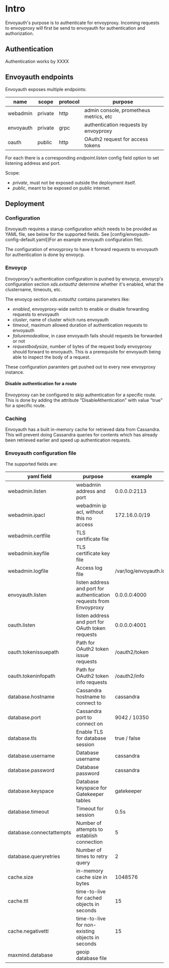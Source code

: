 # Intro

Envoyauth's purpose is to authenticate for envoyproxy. Incoming requests to envoyproxy will first be send to envoyauth for authentication and authorization.

## Authentication

Authentication works by XXXX

## Envoyauth endpoints

Envoyauth exposes multiple endpoints:

| name      | scope   | protocol | purpose                                |
| --------- | ------- | -------- | -------------------------------------- |
| webadmin  | private | http     | admin console, prometheus metrics, etc |
| envoyauth | private | grpc     | authentication requests by envoyproxy  |
| oauth     | public  | http     | OAuth2 request for access tokens       |

For each there is a corresponding _endpoint.listen_ config field option to set listening address and port.

Scope:

- _private_, must not be exposed outside the deployment itself.
- _public_, meant to be exposed on public internet.

## Deployment

### Configuration

Envoyauth requires a starup configuration which needs to be provided as YAML file, see below for the supported fields. See [config/envoyauth-config-default.yaml[(For an example envoyauth configuration file).

The configuration of envoyproxy to have it forward requests to envoyauth for authentication is done by envoycp.

### Envoycp

Envoyproxy's authentication configuration is pushed by envoycp, envoycp's configuration section _xds.extauthz_ determine whether it's enabled, what the clustername, timeouts, etc.

The envoycp section _xds.extauthz_ contains parameters like:

- _enabled_, envoyproxy-wide switch to enable or disable forwarding requests to envoyauth
- _cluster_, name of cluster which runs envoyauth
- _timeout_, maximum allowed duration of authentication requests to envoyauth
- _failuremodeallow_, in case envoyauth fails should requests be forwarded or not
- _requestbodysize_, number of bytes of the request body envoyproxy should forward to envoyauth. This is a prerequisite for envoyauth being able to inspect the body of a request.

These configuration paramters get pushed out to every new envoyproxy instance.

#### Disable authentication for a route

Envoyproxy can be configured to skip authentication for a specific route. This is done by adding the attribute "DisableAthentication" with value "true" for a specific route.

### Caching

Envoyauth has a built in-memory cache for retrieved data from Cassandra. This will prevent doing Cassandra queries for contents which has already been retrieved earlier and speed up authentication requests.

### Envoyauth configuration file

The supported fields are:

| yaml field               | purpose                                                             | example                |
| ------------------------ | ------------------------------------------------------------------- | ---------------------- |
| webadmin.listen          | webadmin address and port                                           | 0.0.0.0:2113           |
| webadmin.ipacl           | webadmin ip acl, without this no access                             | 172.16.0.0/19          |
| webadmin.certfile        | TLS certificate file                                                |                        |
| webadmin.keyfile         | TLS certificate key file                                            |                        |
| webadmin.logfile         | Access log file                                                     | /var/log/envoyauth.log |
| envoyauth.listen         | listen address and port for authentication requests from Envoyproxy | 0.0.0.0:4000           |
| oauth.listen             | listen address and port for OAuth token requests                    | 0.0.0.0:4001           |
| oauth.tokenissuepath     | Path for OAuth2 token issue requests                                | /oauth2/token          |
| oauth.tokeninfopath      | Path for OAuth2 token info requests                                 | /oauth2/info           |
| database.hostname        | Cassandra hostname to connect to                                    | cassandra              |
| database.port            | Cassandra port to connect on                                        | 9042 / 10350           |
| database.tls             | Enable TLS for database session                                     | true / false           |
| database.username        | Database username                                                   | cassandra              |
| database.password        | Database password                                                   | cassandra              |
| database.keyspace        | Database keyspace for Gatekeeper tables                             | gatekeeper             |
| database.timeout         | Timeout for session                                                 | 0.5s                   |
| database.connectattempts | Number of attempts to establish connection                          | 5                      |
| database.queryretries    | Number of times to retry query                                      | 2                      |
| cache.size               | in-memory cache size in bytes                                       | 1048576                |
| cache.ttl                | time-to-live for cached objects in seconds                          | 15                     |
| cache.negativettl        | time-to-live for non-existing objects in seconds                    | 15                     |
| maxmind.database         | geoip database file                                                 |                        |
